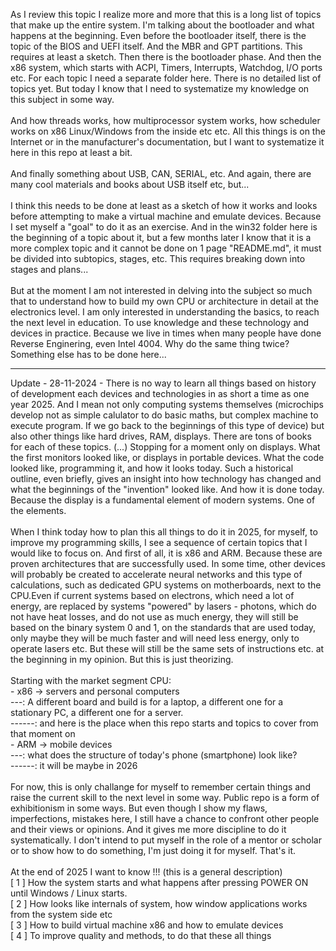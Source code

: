 As I review this topic I realize more and more that this is a long list of topics that make up the entire system. I'm talking about the bootloader and what happens at the beginning.
Even before the bootloader itself, there is the topic of the BIOS and UEFI itself. And the MBR and GPT partitions. This requires at least a sketch. Then there is the bootloader phase. And then the x86 system, which starts with ACPI, Timers, Interrupts, Watchdog, I/O ports etc.
For each topic I need a separate folder here. There is no detailed list of topics yet. But today I know that I need to systematize my knowledge on this subject in some way.
<br /><br />
And how threads works, how multiprocessor system works, how scheduler works on x86 Linux/Windows from the inside etc etc. All this things is on the Internet or in the manufacturer's documentation, but I want to systematize it here in this repo at least a bit.
<br /><br />
And finally something about USB, CAN, SERIAL, etc. And again, there are many cool materials and books about USB itself etc, but...
<br /><br />
I think this needs to be done at least as a sketch of how it works and looks before attempting to make a virtual machine and emulate devices. Because I set myself a "goal" to do it as an exercise. And in the win32 folder here is the beginning of a topic about it, but a few months later I know that it is a more complex topic and it cannot be done on 1 page "README.md", it must be divided into subtopics, stages, etc. This requires breaking down into stages and plans...
<br /><br />
But at the moment I am not interested in delving into the subject so much that to understand how to build my own CPU or architecture in detail at the electronics level. I am only interested in understanding the basics, to reach the next level in education. To use knowledge and these technology and devices in practice. Because we live in times when many people have done Reverse Enginering, even Intel 4004. Why do the same thing twice? Something else has to be done here...
<hr>
Update - 28-11-2024 - There is no way to learn all things based on history of development each devices and technologies in as short a time as one year 2025. And I mean not only computing systems themselves (microchips develop not as simple calulator to do basic maths, but complex machine to execute program. If we go back to the beginnings of this type of device) but also other things like hard drives, RAM, displays. There are tons of books for each of these topics. (...) Stopping for a moment only on displays. What the first monitors looked like, or displays in portable devices. What the code looked like, programming it, and how it looks today. Such a historical outline, even briefly, gives an insight into how technology has changed and what the beginnings of the "invention" looked like. And how it is done today. Because the display is a fundamental element of modern systems. One of the elements.
 <br /><br />
When I think today how to plan this all things to do it in 2025, for myself, to improve my programming skills, I see a sequence of certain topics that I would like to focus on. And first of all, it is x86 and ARM. Because these are proven architectures that are successfully used. In some time, other devices will probably be created to accelerate neural networks and this type of calculations, such as dedicated GPU systems on motherboards, next to the CPU.Even if current systems based on electrons, which need a lot of energy, are replaced by systems "powered" by lasers - photons, which do not have heat losses, and do not use as much energy, they will still be based on the binary system 0 and 1, on the standards that are used today, only maybe they will be much faster and will need less energy, only to operate lasers etc. But these will still be the same sets of instructions etc. at the beginning in my opinion. But this is just theorizing.<br /><br />
Starting with the market segment CPU:<br />
- x86 -> servers and personal computers<br />
---: A different board and build is for a laptop, a different one for a stationary PC, a different one for a server.<br />
------: <b></b>and here is the place when this repo starts and topics to cover from that moment on</b><br />
- ARM -> mobile devices<br />
---: what does the structure of today's phone (smartphone) look like?<br />
------: it will be maybe in 2026<br />
<br />
For now, this is only challange for myself to remember certain things and raise the current skill to the next level in some way. Public repo is a form of exhibitionism in some ways. But even though I show my flaws, imperfections, mistakes here, I still have a chance to confront other people and their views or opinions. And it gives me more discipline to do it systematically. I don't intend to put myself in the role of a mentor or scholar or to show how to do something, I'm just doing it for myself. That's it. 
 <br /><br />
 At the end of 2025 I want to know !!! (this is a general description) <br />
 [ 1 ] How the system starts and what happens after pressing POWER ON until Windows / Linux starts.
<br />
[ 2 ] How looks like internals of system, how window applications works from the system side etc
<br />
[ 3 ] How to build virtual machine x86 and how to emulate devices
<br />
[ 4 ] To improve quality and methods, to do that these all things
